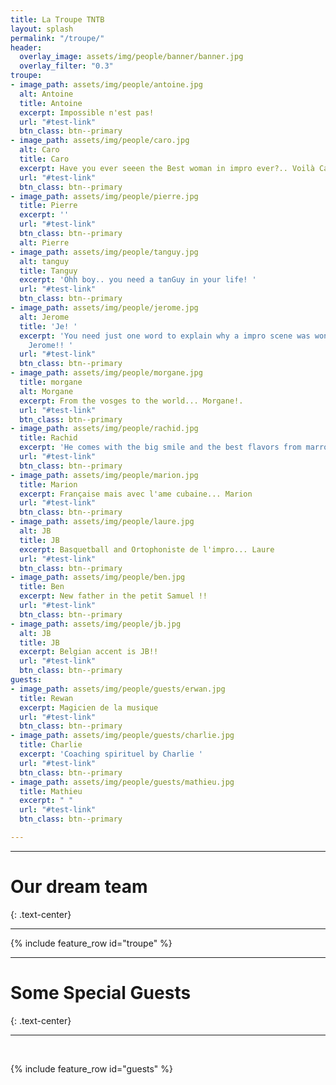 ```yaml
---
title: La Troupe TNTB
layout: splash
permalink: "/troupe/"
header:
  overlay_image: assets/img/people/banner/banner.jpg
  overlay_filter: "0.3"
troupe:
- image_path: assets/img/people/antoine.jpg
  alt: Antoine
  title: Antoine
  excerpt: Impossible n'est pas!
  url: "#test-link"
  btn_class: btn--primary
- image_path: assets/img/people/caro.jpg
  alt: Caro
  title: Caro
  excerpt: Have you ever seeen the Best woman in impro ever?.. Voilà Caro!
  url: "#test-link"
  btn_class: btn--primary
- image_path: assets/img/people/pierre.jpg
  title: Pierre
  excerpt: ''
  url: "#test-link"
  btn_class: btn--primary
  alt: Pierre
- image_path: assets/img/people/tanguy.jpg
  alt: tanguy
  title: Tanguy
  excerpt: 'Ohh boy.. you need a tanGuy in your life! '
  url: "#test-link"
  btn_class: btn--primary
- image_path: assets/img/people/jerome.jpg
  alt: Jerome
  title: 'Je! '
  excerpt: 'You need just one word to explain why a impro scene was wonderful....C''est
    Jerome!! '
  url: "#test-link"
  btn_class: btn--primary
- image_path: assets/img/people/morgane.jpg
  title: morgane
  alt: Morgane
  excerpt: From the vosges to the world... Morgane!.
  url: "#test-link"
  btn_class: btn--primary
- image_path: assets/img/people/rachid.jpg
  title: Rachid
  excerpt: 'He comes with the big smile and the best flavors from marroc..Rachid '
  url: "#test-link"
  btn_class: btn--primary
- image_path: assets/img/people/marion.jpg
  title: Marion
  excerpt: Française mais avec l'ame cubaine... Marion
  url: "#test-link"
  btn_class: btn--primary
- image_path: assets/img/people/laure.jpg
  alt: JB
  title: JB
  excerpt: Basquetball and Ortophoniste de l'impro... Laure
  url: "#test-link"
  btn_class: btn--primary
- image_path: assets/img/people/ben.jpg
  title: Ben
  excerpt: New father in the petit Samuel !!
  url: "#test-link"
  btn_class: btn--primary
- image_path: assets/img/people/jb.jpg
  alt: JB
  title: JB
  excerpt: Belgian accent is JB!!
  url: "#test-link"
  btn_class: btn--primary
guests:
- image_path: assets/img/people/guests/erwan.jpg
  title: Rewan
  excerpt: Magicien de la musique
  url: "#test-link"
  btn_class: btn--primary
- image_path: assets/img/people/guests/charlie.jpg
  title: Charlie
  excerpt: 'Coaching spirituel by Charlie '
  url: "#test-link"
  btn_class: btn--primary
- image_path: assets/img/people/guests/mathieu.jpg
  title: Mathieu
  excerpt: " "
  url: "#test-link"
  btn_class: btn--primary

---
```

---
# Our dream team
{: .text-center}

----



{% include feature_row id="troupe" %}


---

# Some Special Guests
{: .text-center}

---
<br>


{% include feature_row id="guests"  %}
